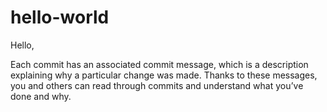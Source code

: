 # hello-world

Hello,

Each commit has an associated commit message, which is a description explaining why a particular change was made. Thanks to these messages, you and others can read through commits and understand what you’ve done and why.
